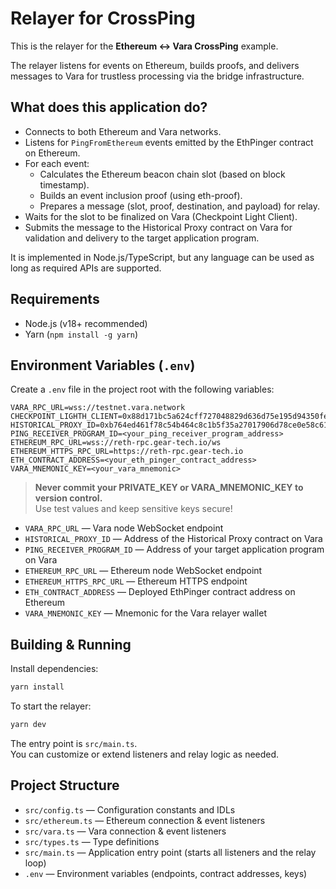 # Relayer for CrossPing

This is the relayer for the **Ethereum ↔ Vara CrossPing** example.

The relayer listens for events on Ethereum, builds proofs, and delivers messages to Vara for trustless processing via the bridge infrastructure.

## What does this application do?

- Connects to both Ethereum and Vara networks.
- Listens for `PingFromEthereum` events emitted by the EthPinger contract on Ethereum.
- For each event:
    - Calculates the Ethereum beacon chain slot (based on block timestamp).
    - Builds an event inclusion proof (using eth-proof).
    - Prepares a message (slot, proof, destination, and payload) for relay.
- Waits for the slot to be finalized on Vara (Checkpoint Light Client).
- Submits the message to the Historical Proxy contract on Vara for validation and delivery to the target application program.

It is implemented in Node.js/TypeScript, but any language can be used as long as required APIs are supported.

## Requirements

- Node.js (v18+ recommended)
- Yarn (`npm install -g yarn`)

## Environment Variables (`.env`)

Create a `.env` file in the project root with the following variables:

```env
VARA_RPC_URL=wss://testnet.vara.network
CHECKPOINT_LIGHTH_CLIENT=0x88d171bc5a624cff727048829d636d75e195d94350fe19846fa59052578e0a79
HISTORICAL_PROXY_ID=0xb764ed461f78c54b464c8c1b5f35a27017906d78ce0e58c61ca47402cfc89ace
PING_RECEIVER_PROGRAM_ID=<your_ping_receiver_program_address>
ETHEREUM_RPC_URL=wss://reth-rpc.gear-tech.io/ws
ETHEREUM_HTTPS_RPC_URL=https://reth-rpc.gear-tech.io
ETH_CONTRACT_ADDRESS=<your_eth_pinger_contract_address>
VARA_MNEMONIC_KEY=<your_vara_mnemonic>
```

> **Never commit your PRIVATE_KEY or VARA_MNEMONIC_KEY to version control.**  
> Use test values and keep sensitive keys secure!

- `VARA_RPC_URL` — Vara node WebSocket endpoint
- `HISTORICAL_PROXY_ID` — Address of the Historical Proxy contract on Vara
- `PING_RECEIVER_PROGRAM_ID` — Address of your target application program on Vara
- `ETHEREUM_RPC_URL` — Ethereum node WebSocket endpoint
- `ETHEREUM_HTTPS_RPC_URL` — Ethereum HTTPS endpoint
- `ETH_CONTRACT_ADDRESS` — Deployed EthPinger contract address on Ethereum
- `VARA_MNEMONIC_KEY` — Mnemonic for the Vara relayer wallet

## Building & Running

Install dependencies:

```sh
yarn install
```

To start the relayer:

```sh
yarn dev
```

The entry point is `src/main.ts`.  
You can customize or extend listeners and relay logic as needed.

## Project Structure

- `src/config.ts` — Configuration constants and IDLs
- `src/ethereum.ts` — Ethereum connection & event listeners
- `src/vara.ts` — Vara connection & event listeners
- `src/types.ts` — Type definitions
- `src/main.ts` — Application entry point (starts all listeners and the relay loop)
- `.env` — Environment variables (endpoints, contract addresses, keys)